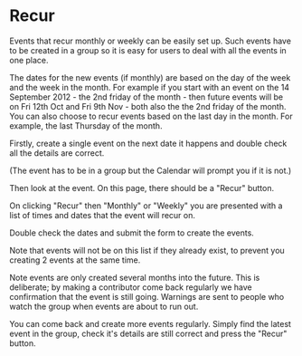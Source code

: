 
# Recur

Events that recur monthly or weekly can be easily set up. Such events have to be created 
in a group so it is easy for users to deal with all the events in one place.

The dates for the new events (if monthly) are based on the day of the week and the week in the month. 
For example if you start with an event on the 14 September 2012 - the 2nd friday of the month - 
then future events will be on Fri 12th Oct and Fri 9th Nov - both also the the 2nd friday of the month.
You can also choose to recur events based on the last day in the month. For example, the last Thursday of the month.

Firstly, create a single event on the next date it happens and double check all the details are correct.

(The event has to be in a group but the Calendar will prompt you if it is not.)

Then look at the event. On this page, there should be a "Recur" button.

On clicking "Recur" then "Monthly" or "Weekly" you are presented with a list of times and dates that 
the event will recur on.

Double check the dates and submit the form to create the events.



Note that events will not be on this list if they already exist, to prevent you 
creating 2 events at the same time.

Note events are only created several months into the future. This is deliberate; by 
making a contributor come back regularly we have confirmation that the event is still going. 
Warnings are sent to people who watch the group when events are about to run out.


You can come back and create more events regularly. Simply find the latest 
event in the group, check it's details are still correct and press the "Recur" button.
